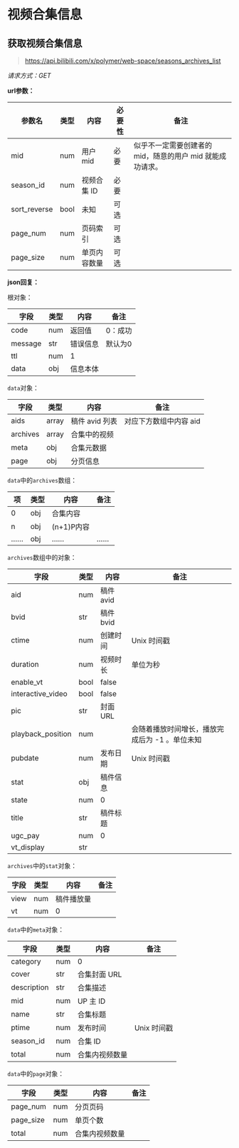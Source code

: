 # 视频合集信息

## 获取视频合集信息

> https://api.bilibili.com/x/polymer/web-space/seasons_archives_list

*请求方式：GET*

**url参数：**

| 参数名 | 类型 | 内容 | 必要性 | 备注 |
|--------|-----|------|--------|-----|
| mid  | num | 用户 mid | 必要 | 似乎不一定需要创建者的 mid，随意的用户 mid 就能成功请求。 |
| season_id  | num | 视频合集 ID | 必要 |  |
| sort_reverse  | bool | 未知 | 可选 |  |
| page_num  | num | 页码索引 | 可选 |  |
| page_size  | num | 单页内容数量 | 可选 |  |

**json回复：**

根对象：

| 字段      | 类型  | 内容   | 备注                                                                                 |
|---------|-----|------|------------------------------------------------------------------------------------|
| code    | num | 返回值  | 0：成功 |
| message | str | 错误信息 | 默认为0 |
| ttl     | num | 1    | |
| data    | obj | 信息本体 | |

`data`对象：

| 字段                    | 类型    | 内容                           | 备注                                                         |
| ----------------------- | ------- | ------------------------------ | ----------------------------------------------------------- |
| aids                    | array     | 稿件 avid 列表                       | 对应下方数组中内容 aid                                       |
| archives                | array     | 合集中的视频                    |                                                            |
| meta                    | obj       | 合集元数据                      |                                                            |
| page                    | obj       | 分页信息                        |                                                            |

`data`中的`archives`数组：

| 项   | 类型  | 内容       | 备注      |
|-----|-----|----------|---------|
| 0   | obj | 合集内容     |  |
| n   | obj | (n+1)P内容 |         |
| ……  | obj | ……       | ……      |

`archives`数组中的对象：

| 字段       | 类型  | 内容   | 备注  |
|----------|-----|------|-----|
| aid | num | 稿件 avid ||
| bvid | str | 稿件 bvid ||
| ctime | num | 创建时间 | Unix 时间戳 |
| duration | num | 视频时长 | 单位为秒 |
| enable_vt | bool | false ||
| interactive_video | bool | false ||
| pic | str | 封面 URL ||
| playback_position | num || 会随着播放时间增长，播放完成后为 -1 。单位未知 |
| pubdate | num | 发布日期 | Unix 时间戳 |
| stat | obj | 稿件信息 ||
| state | num | 0 ||
| title | str | 稿件标题||
| ugc_pay | num | 0 ||
| vt_display | str |||

`archives`中的`stat`对象：

| 字段       | 类型  | 内容   | 备注  |
|----------|-----|------|-----|
| view | num | 稿件播放量 ||
| vt | num | 0 ||

`data`中的`meta`对象：

| 字段              | 类型  | 内容           | 备注     |
|-----------------|-----|--------------|--------|
| category | num | 0 |  |
| cover | str | 合集封面 URL |  |
| description | str | 合集描述 |  |
| mid | num | UP 主 ID |  |
| name | str | 合集标题 |  |
| ptime | num | 发布时间 | Unix 时间戳 |
| season_id | num | 合集 ID |  |
| total | num | 合集内视频数量 |  |

`data`中的`page`对象：

| 字段              | 类型  | 内容           | 备注     |
|-----------------|-----|--------------|--------|
| page_num | num | 分页页码 |  |
| page_size | num | 单页个数 |  |
| total | num | 合集内视频数量 |  |
